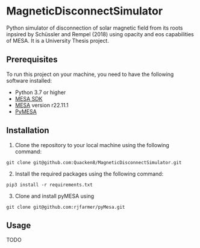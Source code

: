 # MagneticDisconnectSimulator
Python simulator of disconnection of solar magnetic field from its roots inpsired by Schüssler and Rempel (2018) using opacity and eos capabilities of MESA. It is a University Thesis project.

## Prerequisites

To run this project on your machine, you need to have the following software installed:

- Python 3.7 or higher
- [MESA SDK](http://user.astro.wisc.edu/~townsend/static.php?ref=mesasdk)
- [MESA](https://github.com/MESAHub/mesa) version r22.11.1 
- [PyMESA](https://github.com/rjfarmer/pyMesa)

## Installation

1. Clone the repository to your local machine using the following command:
```
git clone git@github.com:Quacken8/MagneticDisconnectSimulator.git
```

2. Install the required packages using the following command:
```
pip3 install -r requirements.txt
```

3. Clone and install pyMESA using
```
git clone git@github.com:rjfarmer/pyMesa.git
```

## Usage
TODO
